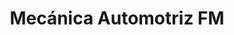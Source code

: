 ---
title: "Mecánica Automotriz FM"
url: /callao/mecanica-automotriz-fm/
shop: reparación de automóviles
---